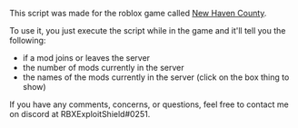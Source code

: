 This script was made for the roblox game called [New Haven County](https://www.roblox.com/games/979209050/New-Haven-County).

To use it, you just execute the script while in the game and it'll tell you the following: 
  - if a mod joins or leaves the server
  - the number of mods currently in the server
  - the names of the mods currently in the server (click on the box thing to show)
  
 If you have any comments, concerns, or questions, feel free to contact me on discord at RBXExploitShield#0251.
